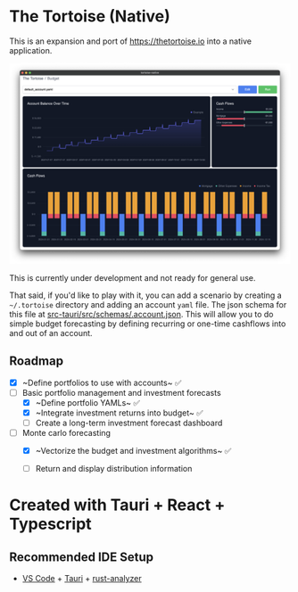 # The Tortoise (Native)

This is an expansion and port of https://thetortoise.io into a native application.

![The Tortoise (Native)](https://github.com/Tortoise-Technologies/tortoise-native/blob/main/assets/WIP%20Screenshot.png?raw=true)

This is currently under development and not ready for general use.

That said, if you'd like to play with it, you can add a scenario by creating a `~/.tortoise` directory and adding an account `yaml` file. 
The json schema for this file at [src-tauri/src/schemas/.account.json](src-tauri/src/schemas/.account.json). This will allow you to 
do simple budget forecasting by defining recurring or one-time cashflows into and out of an account.

## Roadmap
- [x] ~Define portfolios to use with accounts~ ✅
- [ ] Basic portfolio management and investment forecasts
    - [x] ~Define portfolio YAMLs~ ✅
    - [x] ~Integrate investment returns into budget~ ✅
    - [ ] Create a long-term investment forecast dashboard
- [ ] Monte carlo forecasting
    - [x] ~Vectorize the budget and investment algorithms~ ✅
    - [ ] Return and display distribution information


# Created with Tauri + React + Typescript
## Recommended IDE Setup

- [VS Code](https://code.visualstudio.com/) + [Tauri](https://marketplace.visualstudio.com/items?itemName=tauri-apps.tauri-vscode) + [rust-analyzer](https://marketplace.visualstudio.com/items?itemName=rust-lang.rust-analyzer)
